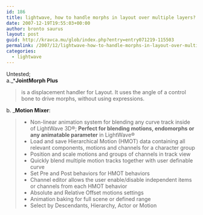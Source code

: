 ```yaml
---
id: 186
title: lightwave, how to handle morphs in layout over multiple layers?
date: 2007-12-19T19:55:03+00:00
author: bronto saurus
layout: post
guid: http://kravca.mu/glob/index.php?entry=entry071219-115503
permalink: /2007/12/lightwave-how-to-handle-morphs-in-layout-over-multiple-layers/
categories:
  - lightwave
---
```

Untested;  
a._***JointMorph Plus** 
  


> is a displacement handler for Layout. It uses the angle of a control bone to drive morphs, without using expressions.</p>
</i>

b. _**Motion Mixer**:
  


> * Non-linear animation system for blending any curve track inside of LightWave 3D®; **Perfect for blending motions, endomorphs or any animatable parameter** in LightWave®      
> * Load and save Hierarchical Motion (HMOT) data containing all relevant components, motions and channels for a character group      
> * Position and scale motions and groups of channels in track view      
> * Quickly blend multiple motion tracks together with user definable curve      
> * Set Pre and Post behaviors for HMOT behaviors      
> * Channel editor allows the user enable/disable independent items or channels from each HMOT behavior      
> * Absolute and Relative Offset motions settings      
> * Animation baking for full scene or defined range      
> * Select by Descendants, Hierarchy, Actor or Motion</p>
</i>